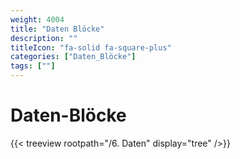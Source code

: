 ```yaml
---
weight: 4004
title: "Daten Blöcke"
description: ""
titleIcon: "fa-solid fa-square-plus"
categories: ["Daten_Blöcke"]
tags: [""]
---
```


# Daten-Blöcke

{{< treeview
    rootpath="/6. Daten"
    display="tree"
/>}}